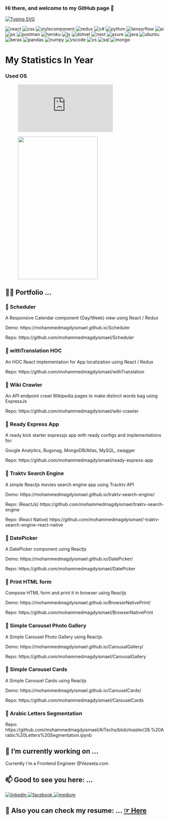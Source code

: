 ### Hi there, and welcome to my GitHub page 👋

[![Typing SVG](https://readme-typing-svg.herokuapp.com/?lines=Hello+👋;It+is+Mohammed+Magdy+😊;Senior+Frontend+Engineer+💻;From+Cairo,+Egypt+🗺️)](https://git.io/typing-svg)

<p>
  <img alt='react' src="https://img.shields.io/badge/react-61DAFB?style=for-the-badge&logo=react&logoColor=white" />
  <img alt='css' src="https://img.shields.io/badge/css3-1572B6?style=for-the-badge&logo=css3&logoColor=white" />
  <img alt='stylecomponent' src="https://img.shields.io/badge/styledcomponents-DB7093?style=for-the-badge&logo=styled-components&logoColor=white" />
  <img alt='redux' src="https://img.shields.io/badge/redux-764ABC?style=for-the-badge&logo=redux&logoColor=white" />
  <img alt='c#' src="https://img.shields.io/badge/c%23-239120?style=for-the-badge&logo=c-sharp&logoColor=white" />
  <img alt='python' src="https://img.shields.io/badge/python-3776AB?style=for-the-badge&logo=python&logoColor=white" />
  <img alt='tensorflow' src="https://img.shields.io/badge/tensorflow-FF6F00?style=for-the-badge&logo=tensorflow&logoColor=white" />
  <img alt='ai' src="https://img.shields.io/badge/adobeillustrator-FF9A00?style=for-the-badge&logo=adobe-illustrator&logoColor=white" />
  <img alt='ps' src="https://img.shields.io/badge/adobephotoshop-31A8FF?style=for-the-badge&logo=adobe-photoshop&logoColor=white" />
  <img alt='postman' src="https://img.shields.io/badge/postman-FF6C37?style=for-the-badge&logo=postman&logoColor=white" />
  <img alt='heroku' src="https://img.shields.io/badge/heroku-430098?style=for-the-badge&logo=heroku&logoColor=white" />
  <img alt='js' src="https://img.shields.io/badge/javascript-F7DF1E?style=for-the-badge&logo=javascript&logoColor=white" />
  <img alt='dotnet' src="https://img.shields.io/badge/.net-5C2D91?style=for-the-badge&logo=.net&logoColor=white" />
  <img alt='next' src="https://img.shields.io/badge/next.js-000000?style=for-the-badge&logo=next.js&logoColor=white" />
  <img alt='azure' src="https://img.shields.io/badge/AzurePipelines-2560E0?style=for-the-badge&logo=azure-pipelines&logoColor=white" />
  <img alt='java' src="https://img.shields.io/badge/java-007396?style=for-the-badge&logo=java&logoColor=white" />
  <img alt='ubuntu' src="https://img.shields.io/badge/ubuntu-E95420?style=for-the-badge&logo=ubuntu&logoColor=white" />
  <img alt='keras' src="https://img.shields.io/badge/keras-D00000?style=for-the-badge&logo=keras&logoColor=white" />
  <img alt='pandas' src="https://img.shields.io/badge/pandas-150458?style=for-the-badge&logo=pandas&logoColor=white" />
  <img alt='numpy' src="https://img.shields.io/badge/numpy-013243?style=for-the-badge&logo=numpy&logoColor=white" />
  <img alt='vscode' src="https://img.shields.io/badge/visualStudiocode-007ACC?style=for-the-badge&logo=visual-studio-code&logoColor=white" />
  <img alt='vs' src="https://img.shields.io/badge/visualStudio-5C2D91?style=for-the-badge&logo=visual-studio&logoColor=white" />
  <img alt='sql' src="https://img.shields.io/badge/mysql-4479A1?style=for-the-badge&logo=mysql&logoColor=white" />
  <img alt='mongo' src="https://img.shields.io/badge/mongodb-47A248?style=for-the-badge&logo=mongodb&logoColor=white" />
</p>

# My Statistics In Year
### Used OS
<figure><embed src="https://wakatime.com/share/@mohammedmagdyismael/996b11a5-5960-4e46-b908-135e0cf70e13.svg"></embed></figure>

<figure style="width: 50%">
  <img style="width: 100%; height: 450px" src="https://wakatime.com/share/@mohammedmagdyismael/e0814513-dca1-47c5-8298-388c5d5df209.svg"/>
</figure>


## 👨‍💻 Portfolio ...

### 💈 Scheduler
A Responsive Calendar component (Day/Week) view
using React / Redux

<p>Demo: https://mohammedmagdyismael.github.io/Scheduler </p>
<p>Repo: https://github.com/mohammedmagdyismael/Scheduler </p>

### 💈 withTranslation HOC
An HOC React implementation for App localization
using React / Redux

<p>Repo: https://github.com/mohammedmagdyismael/withTranslation </p>

### 💈 Wiki Crawler
An API endpoint crawl Wikipedia pages to make distinct words bag
using ExpressJs

<p>Repo: https://github.com/mohammedmagdyismael/wiki-crawler </p>

### 💈 Ready Express App
A ready kick starter expressjs app with ready configs and implementations for:

Google Analytics, Bugsnag, MongoDB/Atlas, MySQL, swagger

<p>Repo: https://github.com/mohammedmagdyismael/ready-express-app </p>

### 💈 Traktv Search Engine
A simple Reactjs movies search engine app using Tracktv API

<p>Demo: https://mohammedmagdyismael.github.io/traktv-search-engine/ </p>
<p>Repo: (ReactJs) https://github.com/mohammedmagdyismael/traktv-search-engine </p>
<p>Repo: (React Native) https://github.com/mohammedmagdyismael/-traktv-search-engine-react-native </p>

### 💈 DatePicker
A DatePicker component using Reactjs

<p>Demo: https://mohammedmagdyismael.github.io/DatePicker/ </p>
<p>Repo: https://github.com/mohammedmagdyismael/DatePicker </p>

### 💈 Print HTML form
Compose HTML form and print it in browser using Reactjs

<p>Demo: https://mohammedmagdyismael.github.io/BrowserNativePrint/ </p>
<p>Repo: https://github.com/mohammedmagdyismael/BrowserNativePrint </p>

### 💈 Simple Carousel Photo Gallery
A Simple Carousel Photo Gallery using Reactjs

<p>Demo: https://mohammedmagdyismael.github.io/CarousalGallery/ </p>
<p>Repo: https://github.com/mohammedmagdyismael/CarousalGallery </p>

### 💈 Simple Carousel Cards
A Simple Carousel Cards using Reactjs

<p>Demo: https://mohammedmagdyismael.github.io/CarouselCards/ </p>
<p>Repo: https://github.com/mohammedmagdyismael/CarouselCards </p>

### 💈 Arabic Letters Segmentation

<p>Repo: https://github.com/mohammedmagdyismael/AITechs/blob/master/28.%20Arabic%20Letters%20Segmentation.ipynb </p>


## 🔭 I’m currently working on ...

Currently i'm a Frontend Engineer @Vezeeta.com

## 📫 Good to see you here: ...

<p>
  <a href="https://www.linkedin.com/in/mohammedmagdyismael/"> 
    <img alt='linkedin' src="https://img.shields.io/badge/Linkedin-0077B5?style=for-the-badge&logo=linkedin&logoColor=white" />
  </a>
  <a href="https://www.facebook.com/m.magdy.isl"> 
    <img alt='facebook' src="https://img.shields.io/badge/Facebook-1877F2?style=for-the-badge&logo=facebook&logoColor=white" />
  </a>
  <a href="https://medium.com/@mohammedmagdyismael" title="medium" target = "_blank">
    <img alt='medium' src = "https://img.shields.io/badge/Medium-white?style=for-the-badge&logo=medium&logoColor=black"/>
  </a>

</p>

## 📑 Also you can check my resume: ... <a href="https://github.com/mohammedmagdyismael/mohammedmagdyismael/blob/main/Resume.pdf"> ☞ Here</a>

<!--
**mohammedmagdyismael/mohammedmagdyismael** is a ✨ _special_ ✨ repository because its `README.md` (this file) appears on your GitHub profile.

Here are some ideas to get you started:

- 
- 🌱 I’m currently learning ...
- 💬 Ask me about ...
- 📫 How to reach me: ...
-->
